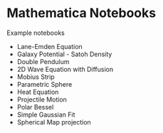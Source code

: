 # Mathematica Notebooks
Example notebooks

* Lane-Emden Equation
* Galaxy Potential - Satoh Density 
* Double Pendulum
* 2D Wave Equation with Diffusion
* Mobius Strip
* Parametric Sphere 
* Heat Equation
* Projectile Motion
* Polar Bessel
* Simple Gaussian Fit 
* Spherical Map projection 
